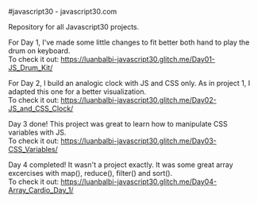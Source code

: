 #javascript30 - javascript30.com

Repository for all Javascript30 projects.

For Day 1, I've made some little changes to fit better both hand to play the drum on keyboard.
<br>To check it out: https://luanbalbi-javascript30.glitch.me/Day01-JS_Drum_Kit/

For Day 2, I build an analogic clock with JS and CSS only. As in project 1, I adapted this one for a better visualization.
<br>To check it out: https://luanbalbi-javascript30.glitch.me/Day02-JS_and_CSS_Clock/

Day 3 done! This project was great to learn how to manipulate CSS variables with JS.
<br>To check it out: https://luanbalbi-javascript30.glitch.me/Day03-CSS_Variables/

Day 4 completed! It wasn't a project exactly. It was some great array excercises with map(), reduce(), filter() and sort().
<br>To check it out: https://luanbalbi-javascript30.glitch.me/Day04-Array_Cardio_Day_1/